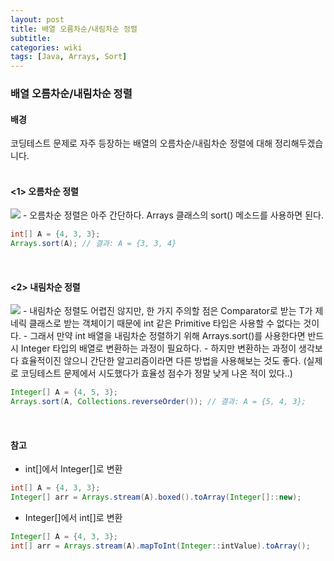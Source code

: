 ```yaml
---
layout: post
title: 배열 오름차순/내림차순 정렬
subtitle: 
categories: wiki
tags: [Java, Arrays, Sort]
---
```

### 배열 오름차순/내림차순 정렬
#### 배경
코딩테스트 문제로 자주 등장하는 배열의 오름차순/내림차순 정렬에 대해 정리해두겠습니다.
<br/>
<br/>


#### <1> 오름차순 정렬
<img src="https://dajeongdev.github.io/assets/images/posts/arrays-sort.png">
- 오름차순 정렬은 아주 간단하다. Arrays 클래스의 sort() 메소드를 사용하면 된다.

``` java
int[] A = {4, 3, 3};
Arrays.sort(A); // 결과: A = {3, 3, 4}
```
<br/>


#### <2> 내림차순 정렬
<img src="https://dajeongdev.github.io/assets/images/posts/arrays-sort-collections.png">
- 내림차순 정렬도 어렵진 않지만, 한 가지 주의할 점은 Comparator<?>로 받는 T가 제네릭 클래스로 받는 객체이기 때문에 int 같은 Primitive 타입은 사용할 수 없다는 것이다. 
- 그래서 만약 int 배열을 내림차순 정렬하기 위해 Arrays.sort()를 사용한다면 반드시 Integer 타입의 배열로 변환하는 과정이 필요하다.
	- 하지만 변환하는 과정이 생각보다 효율적이진 않으니 간단한 알고리즘이라면 다른 방법을 사용해보는 것도 좋다. (실제로 코딩테스트 문제에서 시도했다가 효율성 점수가 정말 낮게 나온 적이 있다..)

``` java
Integer[] A = {4, 5, 3};
Arrays.sort(A, Collections.reverseOrder()); // 결과: A = {5, 4, 3};
```
<br/>


#### 참고
- int[]에서 Integer[]로 변환

``` java
int[] A = {4, 3, 3};
Integer[] arr = Arrays.stream(A).boxed().toArray(Integer[]::new);
```

- Integer[]에서 int[]로 변환

``` java
Integer[] A = {4, 3, 3};
int[] arr = Arrays.stream(A).mapToInt(Integer::intValue).toArray();
```